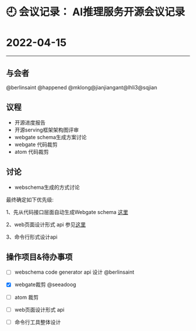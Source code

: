 
# 🕘 会议记录： AI推理服务开源会议记录

# 2022-04-15

****
## 与会者

@berlinsaint
@happened
@mklong@jianjiangant@lhli3@sqjian


## 议程

- 开源进度报告
- 开源serving框架架构图评审
- webgate schema生成方案讨论
- webgate 代码裁剪
- atom 代码裁剪



## 讨论
- webschema生成的方式讨论

最终确定如下优先级:

1、先从代码接口层面自动生成Webgate schema  [这里](https://github.com/xfyun/proposals/blob/main/athenaloader/athena_desgin.md#schema%E8%AE%BE%E8%AE%A1%E8%AE%A8%E8%AE%BA)

2、web页面设计形式 api 参见[这里](https://github.com/xfyun/proposals/blob/main/athenaloader/athena_desgin.md#%E5%91%BD%E4%BB%A4%E8%A1%8C%E5%B7%A5%E5%85%B7%E8%AF%A6%E7%BB%86%E8%AE%BE%E8%AE%A1)

3、命令行形式设计api



## 操作项目&待办事项

- [ ] webschema code generator api 设计 @berlinsaint
- [x] webgate裁剪 @seeadoog
- [ ] atom 裁剪
- [ ] web页面设计形式 api
- [ ] 命令行工具整体设计


